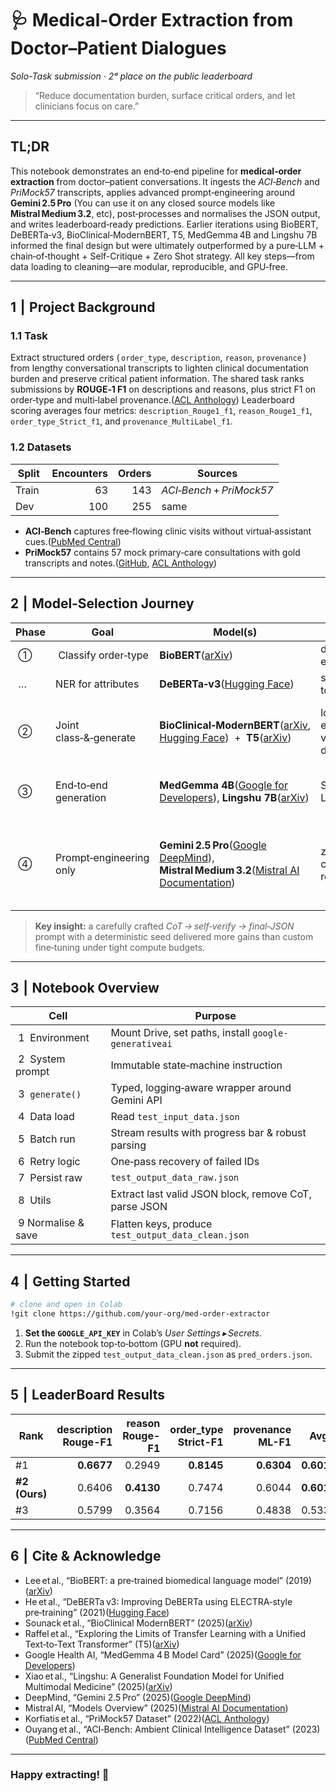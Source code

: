 # 🩺 Medical-Order Extraction from Doctor–Patient Dialogues  
*Solo-Task submission · 2ᵈ place on the public leaderboard*

> “Reduce documentation burden, surface critical orders, and let clinicians focus on care.”

---

## TL;DR

This notebook demonstrates an end‑to‑end pipeline for **medical‑order extraction** from doctor–patient conversations. It ingests the *ACI‑Bench* and *PriMock57* transcripts, applies advanced prompt‑engineering around **Gemini 2.5 Pro** (You can use it on any closed source models like **Mistral Medium 3.2**, etc), post‑processes and normalises the JSON output, and writes leaderboard‑ready predictions. Earlier iterations using BioBERT, DeBERTa‑v3, BioClinical‑ModernBERT, T5, MedGemma 4B and Lingshu 7B informed the final design but were ultimately outperformed by a pure‑LLM + chain‑of‑thought + Self-Critique + Zero Shot strategy. All key steps—from data loading to cleaning—are modular, reproducible, and GPU‑free.

---

## 1  |  Project Background

### 1.1 Task

Extract structured orders ( `order_type`, `description`, `reason`, `provenance` ) from lengthy conversational transcripts to lighten clinical documentation burden and preserve critical patient information. The shared task ranks submissions by **ROUGE‑1 F1** on descriptions and reasons, plus strict F1 on order‑type and multi‑label provenance.([ACL Anthology][1])
Leaderboard scoring averages four metrics: `description_Rouge1_f1`, `reason_Rouge1_f1`, `order_type_Strict_f1`, and `provenance_MultiLabel_f1`.

### 1.2 Datasets

| Split  | Encounters | Orders | Sources                   |
| ------ | ---------: | -----: | ------------------------- |
| Train  |         63 |    143 | *ACI‑Bench* + *PriMock57* |
| Dev    |        100 |    255 | same                      |

* **ACI‑Bench** captures free‑flowing clinic visits without virtual‑assistant cues.([PubMed Central][2])
* **PriMock57** contains 57 mock primary‑care consultations with gold transcripts and notes.([GitHub][3], [ACL Anthology][4])

---

## 2  |  Model‑Selection Journey

| Phase | Goal                    | Model(s)                                                                                           | Rationale                                | Outcome                                            |
| ----- | ----------------------- | -------------------------------------------------------------------------------------------------- | ---------------------------------------- | -------------------------------------------------- |
|  ①    |  Classify order‑type    | **BioBERT**([arXiv][5])                                                                            | domain‑specific encoder                  | weak recall                                        |
|  …    | NER for attributes      | **DeBERTa‑v3**([Hugging Face][6])                                                                  | superior token‑level F1                  | inconsistent spans                                 |
|  ②    | Joint class‑&‑generate  | **BioClinical‑ModernBERT**([arXiv][7], [Hugging Face][8])  +  **T5**([arXiv][9])                   | long‑context encoder + versatile decoder | better order separation but low narrative fidelity  |
|  ③    | End‑to‑end generation   | **MedGemma 4B**([Google for Developers][10]), **Lingshu 7B**([arXiv][11])                            | SOTA medical LLMs                        | GPU OOM on Colab even with 4-bit quant                             |
|  ④    | Prompt‑engineering only | **Gemini 2.5 Pro**([Google DeepMind][12]), **Mistral Medium 3.2**([Mistral AI Documentation][13]) | zero‑server costs, strong reasoning      | **🥈 0.601 avg score with zero training** (≈ +13 F1 over phase ②)        |

> **Key insight:** a carefully crafted *CoT → self‑verify → final‑JSON* prompt with a deterministic seed delivered more gains than custom fine‑tuning under tight compute budgets.

---

## 3  |  Notebook Overview

| Cell                 | Purpose                                               |
| -------------------- | ----------------------------------------------------- |
|  1  Environment      | Mount Drive, set paths, install `google-generativeai` |
|  2  System prompt    | Immutable state‑machine instruction                   |
|  3  `generate()`     | Typed, logging‑aware wrapper around Gemini API        |
|  4  Data load        | Read `test_input_data.json`                           |
|  5  Batch run        | Stream results with progress bar & robust parsing     |
|  6  Retry logic      | One‑pass recovery of failed IDs                       |
|  7  Persist raw      | `test_output_data_raw.json`                           |
|  8  Utils            | Extract last valid JSON block, remove CoT, parse JSON |
|  9  Normalise & save | Flatten keys, produce `test_output_data_clean.json`   |

---

## 4  |  Getting Started

```bash
# clone and open in Colab
!git clone https://github.com/your‑org/med‑order‑extractor
```

1. **Set the `GOOGLE_API_KEY`** in Colab’s *User Settings ▸ Secrets*.
2. Run the notebook top‑to‑bottom (GPU **not** required).
3. Submit the zipped `test_output_data_clean.json` as `pred_orders.json`.

---

## 5  |  LeaderBoard Results

| Rank | description<br>Rouge-F1 | reason<br>Rouge-F1 | order_type<br>Strict-F1 | provenance<br>ML-F1 | **Avg** |
|------|------------------------:|-------------------:|------------------------:|--------------------:|---------|
| #1 | **0.6677** | 0.2949 | **0.8145** | **0.6304** | **0.6019** |
| **#2 (Ours)** | 0.6406 | **0.4130** | 0.7474 | 0.6044 | **0.6014** |
| #3 | 0.5799 | 0.3564 | 0.7156 | 0.4838 | 0.5339 |

---

## 6  |  Cite & Acknowledge

* Lee et al., “BioBERT: a pre‑trained biomedical language model” (2019)([arXiv][5])
* He et al., “DeBERTa v3: Improving DeBERTa using ELECTRA‑style pre‑training” (2021)([Hugging Face][6])
* Sounack et al., “BioClinical ModernBERT” (2025)([arXiv][7])
* Raffel et al., “Exploring the Limits of Transfer Learning with a Unified Text‑to‑Text Transformer” (T5)([arXiv][9])
* Google Health AI, “MedGemma 4 B Model Card” (2025)([Google for Developers][10])
* Xiao et al., “Lingshu: A Generalist Foundation Model for Unified Multimodal Medicine” (2025)([arXiv][11])
* DeepMind, “Gemini 2.5 Pro” (2025)([Google DeepMind][12])
* Mistral AI, “Models Overview” (2025)([Mistral AI Documentation][13])
* Korfiatis et al., “PriMock57 Dataset” (2022)([ACL Anthology][4])
* Ouyang et al., “ACI‑Bench: Ambient Clinical Intelligence Dataset” (2023)([PubMed Central][2])

---

### Happy extracting! 🎯

[1]: https://aclanthology.org/2021.bionlp-1.8/ "Overview of the MEDIQA 2021 Shared Task on Summarization in ..."
[2]: https://pmc.ncbi.nlm.nih.gov/articles/PMC10482860/ "Aci-bench: a Novel Ambient Clinical Intelligence Dataset for ..."
[3]: https://github.com/babylonhealth/primock57 "babylonhealth/primock57: Dataset of 57 mock medical ... - GitHub"
[4]: https://aclanthology.org/2022.acl-short.65/ "PriMock57: A Dataset Of Primary Care Mock Consultations"
[5]: https://arxiv.org/abs/1901.08746 "BioBERT: a pre-trained biomedical language representation model for biomedical text mining"
[6]: https://huggingface.co/microsoft/deberta-v3-base "microsoft/deberta-v3-base - Hugging Face"
[7]: https://arxiv.org/abs/2506.10896 "BioClinical ModernBERT: A State-of-the-Art Long-Context Encoder for Biomedical and Clinical NLP"
[8]: https://huggingface.co/collections/thomas-sounack/bioclinical-modernbert-681b824d12b9b6899841f8c7 "BioClinical ModernBERT - a thomas-sounack Collection"
[9]: https://arxiv.org/abs/1910.10683 "Exploring the Limits of Transfer Learning with a Unified Text-to-Text ..."
[10]: https://developers.google.com/health-ai-developer-foundations/medgemma/model-card "MedGemma model card | Health AI Developer Foundations"
[11]: https://arxiv.org/html/2506.07044v1 "Lingshu: A Generalist Foundation Model for Unified Multimodal ..."
[12]: https://deepmind.google/models/gemini/pro/ "Gemini 2.5 Pro - Google DeepMind"
[13]: https://docs.mistral.ai/getting-started/models/models_overview/ "Models Overview - Mistral AI Documentation"
